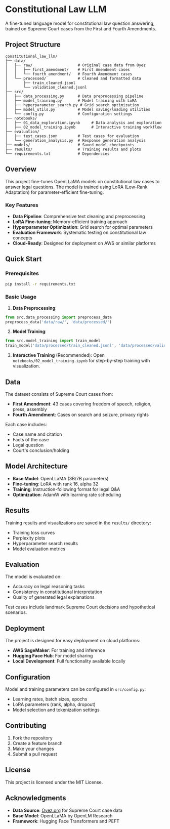 # Constitutional Law LLM

A fine-tuned language model for constitutional law question answering, trained on Supreme Court cases from the First and Fourth Amendments.

## Project Structure

```
constitutional_law_llm/
├── data/
│   ├── raw/                    # Original case data from Oyez
│   │   ├── first_amendment/    # First Amendment cases
│   │   └── fourth_amendment/   # Fourth Amendment cases
│   └── processed/              # Cleaned and formatted data
│       ├── train_cleaned.jsonl
│       └── validation_cleaned.jsonl
├── src/
│   ├── data_processing.py      # Data preprocessing pipeline
│   ├── model_training.py       # Model training with LoRA
│   ├── hyperparameter_search.py # Grid search optimization
│   ├── model_utils.py          # Model saving/loading utilities
│   └── config.py               # Configuration settings
├── notebooks/
│   ├── 01_data_exploration.ipynb     # Data analysis and exploration
│   ├── 02_model_training.ipynb       # Interactive training workflow
├── evaluation/
│   ├── test_cases.json         # Test cases for evaluation
│   └── generation_analysis.py  # Response generation analysis
├── models/                     # Saved model checkpoints
├── results/                    # Training results and plots
└── requirements.txt            # Dependencies
```

## Overview

This project fine-tunes OpenLLaMA models on constitutional law cases to answer legal questions. The model is trained using LoRA (Low-Rank Adaptation) for parameter-efficient fine-tuning.

### Key Features
- **Data Pipeline**: Comprehensive text cleaning and preprocessing
- **LoRA Fine-tuning**: Memory-efficient training approach
- **Hyperparameter Optimization**: Grid search for optimal parameters
- **Evaluation Framework**: Systematic testing on constitutional law concepts
- **Cloud-Ready**: Designed for deployment on AWS or similar platforms

## Quick Start

### Prerequisites
```bash
pip install -r requirements.txt
```

### Basic Usage

1. **Data Preprocessing**:
```python
from src.data_processing import preprocess_data
preprocess_data('data/raw/', 'data/processed/')
```

2. **Model Training**:
```python
from src.model_training import train_model
train_model('data/processed/train_cleaned.jsonl', 'data/processed/validation_cleaned.jsonl')
```

3. **Interactive Training** (Recommended):
Open `notebooks/02_model_training.ipynb` for step-by-step training with visualization.

## Data

The dataset consists of Supreme Court cases from:
- **First Amendment**: 43 cases covering freedom of speech, religion, press, assembly
- **Fourth Amendment**: Cases on search and seizure, privacy rights

Each case includes:
- Case name and citation
- Facts of the case
- Legal question
- Court's conclusion/holding

## Model Architecture

- **Base Model**: OpenLLaMA (3B/7B parameters)
- **Fine-tuning**: LoRA with rank 16, alpha 32
- **Training**: Instruction-following format for legal Q&A
- **Optimization**: AdamW with learning rate scheduling

## Results

Training results and visualizations are saved in the `results/` directory:
- Training loss curves
- Perplexity plots
- Hyperparameter search results
- Model evaluation metrics

## Evaluation

The model is evaluated on:
- Accuracy on legal reasoning tasks
- Consistency in constitutional interpretation
- Quality of generated legal explanations

Test cases include landmark Supreme Court decisions and hypothetical scenarios.

## Deployment

The project is designed for easy deployment on cloud platforms:
- **AWS SageMaker**: For training and inference
- **Hugging Face Hub**: For model sharing
- **Local Development**: Full functionality available locally

## Configuration

Model and training parameters can be configured in `src/config.py`:
- Learning rates, batch sizes, epochs
- LoRA parameters (rank, alpha, dropout)
- Model selection and tokenization settings

## Contributing

1. Fork the repository
2. Create a feature branch
3. Make your changes
4. Submit a pull request

## License

This project is licensed under the MIT License.

## Acknowledgments

- **Data Source**: [Oyez.org](https://www.oyez.org) for Supreme Court case data
- **Base Model**: OpenLLaMA by OpenLM Research
- **Framework**: Hugging Face Transformers and PEFT

